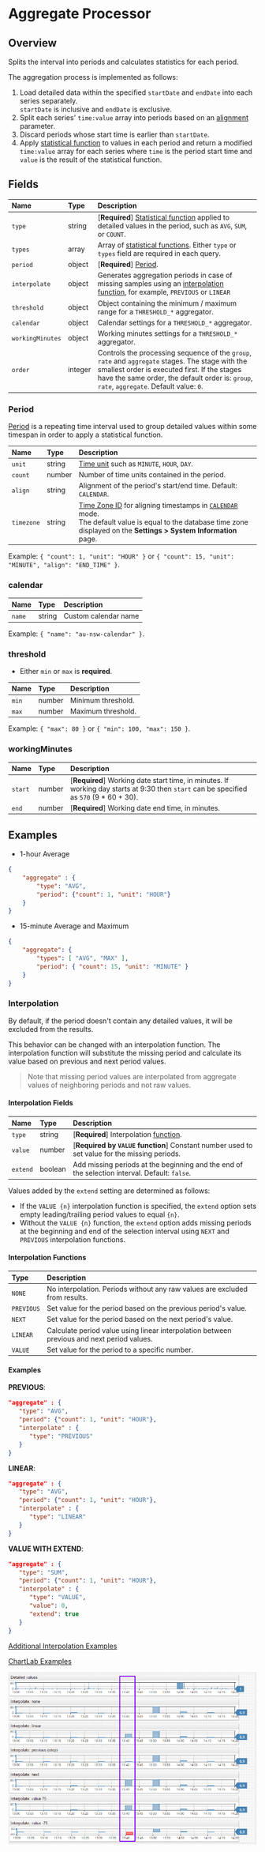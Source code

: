 # Aggregate Processor

## Overview

Splits the interval into periods and calculates statistics for each period.

The aggregation process is implemented as follows:

1. Load detailed data within the specified `startDate` and `endDate` into each series separately. <br>`startDate` is inclusive and `endDate` is exclusive.
2. Split each series' `time:value` array into periods based on an [alignment](period.md#alignment) parameter.
3. Discard periods whose start time is earlier than `startDate`.
4. Apply [statistical function](../../../api/data/aggregation.md) to values in each period and return a modified `time:value` array for each series where `time` is the period start time and `value` is the result of the statistical function.

## Fields

| **Name** | **Type**  | **Description**   |
|:---|:---|:---|
| `type`  | string        | [**Required**] [Statistical function](../../../api/data/aggregation.md) applied to detailed values in the period, such as `AVG`, `SUM`, or `COUNT`. |
| `types` | array          | Array of [statistical functions](../../../api/data/aggregation.md). Either `type` or `types` field are required in each query. |
| `period`  | object     | [**Required**] [Period](#period). |
| `interpolate`  | object  | Generates aggregation periods in case of missing samples using an [interpolation function](#interpolation), for example, `PREVIOUS` or `LINEAR`   |
| `threshold`    | object  | Object containing the minimum / maximum range for a `THRESHOLD_*` aggregator.  |
| `calendar`     | object  | Calendar settings for a `THRESHOLD_*` aggregator. |
| `workingMinutes` | object | Working minutes settings for a `THRESHOLD_*` aggregator.  |
| `order`         | integer           | Controls the processing sequence of the `group`, `rate` and `aggregate` stages. The stage with the smallest order is executed first. If the stages have the same order, the default order is: `group`, `rate`, `aggregate`. Default value: `0`.  |

### Period

[Period](period.md) is a repeating time interval used to group detailed values within some timespan in order to apply a statistical function.

| **Name**  | **Type** | **Description** |
|:---|:---|:---|
| `unit`  | string | [Time unit](time-unit.md) such as `MINUTE`, `HOUR`, `DAY`. |
| `count`  | number | Number of time units contained in the period. |
| `align` | string | Alignment of the period's start/end time. Default: `CALENDAR`.|
| `timezone` | string | [Time Zone ID](../../../shared/timezone-list.md) for aligning timestamps in [`CALENDAR`](period.md#calendar-alignment) mode.<br>The default value is equal to the database time zone displayed on the **Settings > System Information** page.|

Example: `{ "count": 1, "unit": "HOUR" }` or `{ "count": 15, "unit": "MINUTE", "align": "END_TIME" }`.

### calendar

| **Name** | **Type**| **Description** |
|:---|:---|:---|
| `name` | string | Custom calendar name |

Example: `{ "name": "au-nsw-calendar" }`.

### threshold

* Either `min` or `max` is **required**.

| **Name** | **Type**| **Description** |
|:---|:---|:---|
| `min`  | number | Minimum threshold. |
| `max`  | number | Maximum threshold. |

Example: `{ "max": 80 }` or `{ "min": 100, "max": 150 }`.

### workingMinutes

| **Name** | **Type**| **Description** |
|:---|:---|:---|
| `start` | number | [**Required**] Working date start time, in minutes. If working day starts at 9:30 then `start` can be specified as `570` (9 * 60 + 30). |
| `end`   | number | [**Required**] Working date end time, in minutes.  |

## Examples

* 1-hour Average

```json
{
    "aggregate" : {
        "type": "AVG",
        "period": {"count": 1, "unit": "HOUR"}
    }
}
```

* 15-minute Average and Maximum

```json
{
    "aggregate": {
        "types": [ "AVG", "MAX" ],
        "period": { "count": 15, "unit": "MINUTE" }
    }
}
```

### Interpolation

By default, if the period doesn't contain any detailed values, it will be excluded from the results.

This behavior can be changed with an interpolation function.
The interpolation function will substitute the missing period and calculate its value based on previous and next period values.

> Note that missing period values are interpolated from aggregate values of neighboring periods and not raw values.

#### Interpolation Fields

| **Name** | **Type**  | **Description**   |
|:---|:---|:---|
| `type`  | string | [**Required**] Interpolation [function](#interpolation-functions). |
| `value` | number | [**Required by `VALUE` function**] Constant number used to set value for the missing periods. |
| `extend`  | boolean | Add missing periods at the beginning and the end of the selection interval. Default: `false`. |

Values added by the `extend` setting are determined as follows:

* If the `VALUE {n}` interpolation function is specified, the `extend` option sets empty leading/trailing period values to equal `{n}`.
* Without the `VALUE {n}` function, the `extend` option adds missing periods at the beginning and end of the selection interval using `NEXT` and `PREVIOUS` interpolation functions.

#### Interpolation Functions

| **Type** | **Description** |
|:---|:---|
| `NONE` | No interpolation. Periods without any raw values are excluded from results. |
| `PREVIOUS` | Set value for the period based on the previous period's value. |
| `NEXT` | Set value for the period based on the next period's value. |
| `LINEAR` | Calculate period value using linear interpolation between previous and next period values. |
| `VALUE` | Set value for the period to a specific number. |

#### Examples

**PREVIOUS**:

```json
"aggregate" : {
   "type": "AVG",
   "period": {"count": 1, "unit": "HOUR"},
   "interpolate" : {
	  "type": "PREVIOUS"
   }
}
```

**LINEAR**:

```json
"aggregate" : {
   "type": "AVG",
   "period": {"count": 1, "unit": "HOUR"},
   "interpolate" : {
	  "type": "LINEAR"
   }
}
```

**VALUE WITH EXTEND**:

```json
"aggregate" : {
   "type": "SUM",
   "period": {"count": 1, "unit": "HOUR"},
   "interpolate" : {
	  "type": "VALUE",
	  "value": 0,
	  "extend": true
   }
}
```

[Additional Interpolation Examples](examples/query-aggr-interpolation.md)

[ChartLab Examples](https://apps.axibase.com/chartlab/d8c03f11/3/)

![Interpolation Example](aggregate_interpolate.png)
